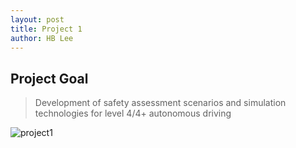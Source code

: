 ```yaml
---
layout: post
title: Project 1
author: HB Lee 
---
```



## Project Goal

> Development of safety assessment scenarios and simulation technologies for level 4/4+ autonomous driving

![project1](https://user-images.githubusercontent.com/83194112/196022972-57d6b091-50ed-40f8-a260-068b91118bc1.png)
